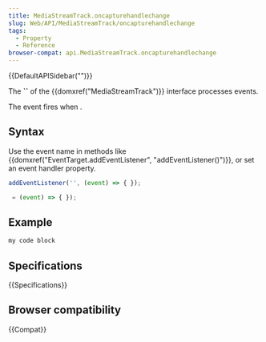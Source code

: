 ```yaml
---
title: MediaStreamTrack.oncapturehandlechange
slug: Web/API/MediaStreamTrack/oncapturehandlechange
tags:
  - Property
  - Reference
browser-compat: api.MediaStreamTrack.oncapturehandlechange
---
```

{{DefaultAPISidebar("")}}

The **``** of the {{domxref("MediaStreamTrack")}} interface processes  events.

The  event fires when .

## Syntax

Use the event name in methods like {{domxref("EventTarget.addEventListener", "addEventListener()")}}, or set an event handler property.

```js
addEventListener('', (event) => { });

 = (event) => { });
```

## Example

```js
my code block
```

## Specifications

{{Specifications}}

## Browser compatibility

{{Compat}}

